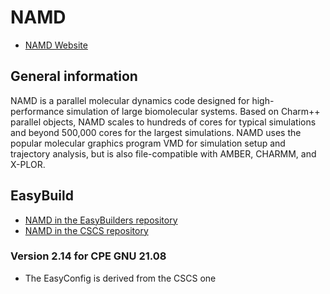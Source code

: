 # NAMD

  * [NAMD Website](https://openmm.org/)

## General information

NAMD is a parallel molecular dynamics code designed for high-performance 
simulation of large biomolecular systems. Based on Charm++ parallel objects, 
NAMD scales to hundreds of cores for typical simulations and beyond 500,000 
cores for the largest simulations. NAMD uses the popular molecular graphics 
program VMD for simulation setup and trajectory analysis, but is also 
file-compatible with AMBER, CHARMM, and X-PLOR.

## EasyBuild

  * [NAMD in the EasyBuilders repository](https://github.com/easybuilders/easybuild-easyconfigs/tree/develop/easybuild/easyconfigs/n/NAMD)
  * [NAMD in the CSCS repository](https://github.com/easybuilders/CSCS/tree/master/easybuild/easyconfigs/n/NAMD)

### Version 2.14 for CPE GNU 21.08

  * The EasyConfig is derived from the CSCS one
